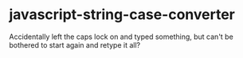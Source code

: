 # javascript-string-case-converter
Accidentally left the caps lock on and typed something, but can't be bothered to start again and retype it all?
